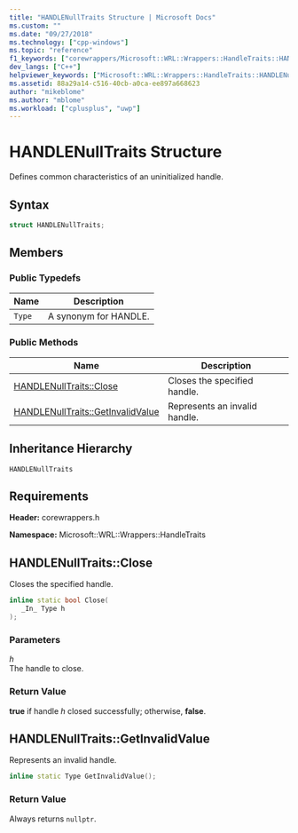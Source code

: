 ```yaml
---
title: "HANDLENullTraits Structure | Microsoft Docs"
ms.custom: ""
ms.date: "09/27/2018"
ms.technology: ["cpp-windows"]
ms.topic: "reference"
f1_keywords: ["corewrappers/Microsoft::WRL::Wrappers::HandleTraits::HANDLENullTraits", "corewrappers/Microsoft::WRL::Wrappers::HandleTraits::HANDLENullTraits::Close", "corewrappers/Microsoft::WRL::Wrappers::HandleTraits::HANDLENullTraits::GetInvalidValue"]
dev_langs: ["C++"]
helpviewer_keywords: ["Microsoft::WRL::Wrappers::HandleTraits::HANDLENullTraits structure", "Microsoft::WRL::Wrappers::HandleTraits::HANDLENullTraits::Close method", "Microsoft::WRL::Wrappers::HandleTraits::HANDLENullTraits::GetInvalidValue method"]
ms.assetid: 88a29a14-c516-40cb-a0ca-ee897a668623
author: "mikeblome"
ms.author: "mblome"
ms.workload: ["cplusplus", "uwp"]
---
```

# HANDLENullTraits Structure

Defines common characteristics of an uninitialized handle.

## Syntax

```cpp
struct HANDLENullTraits;
```

## Members

### Public Typedefs

Name   | Description
------ | ---------------------
`Type` | A synonym for HANDLE.

### Public Methods

Name                                                  | Description
----------------------------------------------------- | -----------------------------
[HANDLENullTraits::Close](#close)                     | Closes the specified handle.
[HANDLENullTraits::GetInvalidValue](#getinvalidvalue) | Represents an invalid handle.

## Inheritance Hierarchy

`HANDLENullTraits`

## Requirements

**Header:** corewrappers.h

**Namespace:** Microsoft::WRL::Wrappers::HandleTraits

## <a name="close"></a>HANDLENullTraits::Close

Closes the specified handle.

```cpp
inline static bool Close(
   _In_ Type h
);
```

### Parameters

*h*<br/>
The handle to close.

### Return Value

**true** if handle *h* closed successfully; otherwise, **false**.

## <a name="getinvalidvalue"></a>HANDLENullTraits::GetInvalidValue

Represents an invalid handle.

```cpp
inline static Type GetInvalidValue();
```

### Return Value

Always returns `nullptr`.

